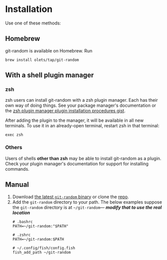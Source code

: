 # Installation

Use one of these methods:

## Homebrew

git-random is available on Homebrew. Run

```shell
brew install olets/tap/git-random
```

## With a shell plugin manager

### zsh

zsh users can install git-random with a zsh plugin manager. Each has their own way of doing things. See your package manager's documentation or the [zsh plugin manager plugin installation procedures gist](https://gist.github.com/olets/06009589d7887617e061481e22cf5a4a).

After adding the plugin to the manager, it will be available in all new terminals. To use it in an already-open terminal, restart zsh in that terminal:

```shell
exec zsh
```

### Others

Users of shells **other than zsh** may be able to install git-random as a plugin. Check your plugin manager's documentation for support for installing commands.

## Manual

1. Download [the latest `git-random` binary](https://github.com/olets/git-random/releases/latest) or clone the [repo](https://github.com/olets/git-random).
1. Add the `git-random` directory to your path. The below examples suppose the `git-random` directory is at `~/git-random`— _**modify that to use the real location**_
    ```shell
    # .bashrc
    PATH=~/git-random:"$PATH"

    # .zshrc
    PATH=~/git-random:$PATH

    # ~/.config/fish/config.fish
    fish_add_path ~/git-random
    ```
